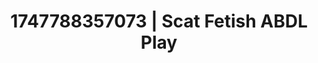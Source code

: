 ---
categories:
- Fantasy surrender
- Erotic tension tease
- Artistic control
- Volleyball
- Mid-century kink
image: /assets/images/1747788357073.jpg
layout: post
seo:
  description: Featured content with sensual Scat Fetish, ABDL Play. HD images available.
  keywords: Scat Fetish, ABDL Play
  og_image: /assets/images/1747788357073.jpg
  schema_type: VisualArtwork
tags:
- ABDL Play
- '#1747788357073'
- Scat Fetish
title: 1747788357073 | Scat Fetish ABDL Play
---